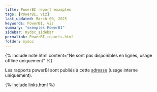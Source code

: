 ```yaml
---
title: PowerBI report examples
tags: [PowerBI, viz]
last_updated: March 09, 2025
keywords: PowerBI, viz
summary: "exemples PowerBI"
sidebar: mydoc_sidebar
permalink: PowerBI_reports.html
folder: mydoc
---
```


{% include note.html content="Ne sont pas disponibles en lignes, usage offline uniquement" %}

Les rapports powerBI sont publiés à cette [adresse](https://powerbi.vs.ch/Reports/browse/Service%20cantonal%20de%20l'agriculture%20(SCA)) (usage interne uniquement).


{% include links.html %}
